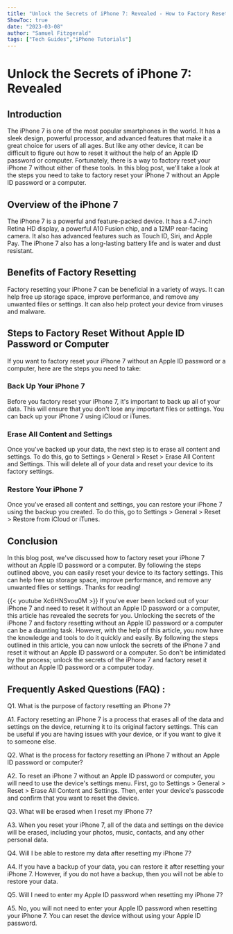```yaml
---
title: "Unlock the Secrets of iPhone 7: Revealed - How to Factory Reset Without Apple ID Password or Computer!"
ShowToc: true 
date: "2023-03-08"
author: "Samuel Fitzgerald" 
tags: ["Tech Guides","iPhone Tutorials"]
---
```

# Unlock the Secrets of iPhone 7: Revealed

## Introduction

The iPhone 7 is one of the most popular smartphones in the world. It has a sleek design, powerful processor, and advanced features that make it a great choice for users of all ages. But like any other device, it can be difficult to figure out how to reset it without the help of an Apple ID password or computer. Fortunately, there is a way to factory reset your iPhone 7 without either of these tools. In this blog post, we'll take a look at the steps you need to take to factory reset your iPhone 7 without an Apple ID password or a computer.

## Overview of the iPhone 7

The iPhone 7 is a powerful and feature-packed device. It has a 4.7-inch Retina HD display, a powerful A10 Fusion chip, and a 12MP rear-facing camera. It also has advanced features such as Touch ID, Siri, and Apple Pay. The iPhone 7 also has a long-lasting battery life and is water and dust resistant.

## Benefits of Factory Resetting

Factory resetting your iPhone 7 can be beneficial in a variety of ways. It can help free up storage space, improve performance, and remove any unwanted files or settings. It can also help protect your device from viruses and malware.

## Steps to Factory Reset Without Apple ID Password or Computer

If you want to factory reset your iPhone 7 without an Apple ID password or a computer, here are the steps you need to take:

### Back Up Your iPhone 7

Before you factory reset your iPhone 7, it's important to back up all of your data. This will ensure that you don't lose any important files or settings. You can back up your iPhone 7 using iCloud or iTunes.

### Erase All Content and Settings

Once you've backed up your data, the next step is to erase all content and settings. To do this, go to Settings > General > Reset > Erase All Content and Settings. This will delete all of your data and reset your device to its factory settings.

### Restore Your iPhone 7

Once you've erased all content and settings, you can restore your iPhone 7 using the backup you created. To do this, go to Settings > General > Reset > Restore from iCloud or iTunes.

## Conclusion

In this blog post, we've discussed how to factory reset your iPhone 7 without an Apple ID password or a computer. By following the steps outlined above, you can easily reset your device to its factory settings. This can help free up storage space, improve performance, and remove any unwanted files or settings. Thanks for reading!

{{< youtube Xc6HNSvou0M >}} 
If you've ever been locked out of your iPhone 7 and need to reset it without an Apple ID password or a computer, this article has revealed the secrets for you. Unlocking the secrets of the iPhone 7 and factory resetting without an Apple ID password or a computer can be a daunting task. However, with the help of this article, you now have the knowledge and tools to do it quickly and easily. By following the steps outlined in this article, you can now unlock the secrets of the iPhone 7 and reset it without an Apple ID password or a computer. So don't be intimidated by the process; unlock the secrets of the iPhone 7 and factory reset it without an Apple ID password or a computer today.

## Frequently Asked Questions (FAQ) :
Q1. What is the purpose of factory resetting an iPhone 7?

A1. Factory resetting an iPhone 7 is a process that erases all of the data and settings on the device, returning it to its original factory settings. This can be useful if you are having issues with your device, or if you want to give it to someone else.

Q2. What is the process for factory resetting an iPhone 7 without an Apple ID password or computer?

A2. To reset an iPhone 7 without an Apple ID password or computer, you will need to use the device's settings menu. First, go to Settings > General > Reset > Erase All Content and Settings. Then, enter your device's passcode and confirm that you want to reset the device.

Q3. What will be erased when I reset my iPhone 7?

A3. When you reset your iPhone 7, all of the data and settings on the device will be erased, including your photos, music, contacts, and any other personal data.

Q4. Will I be able to restore my data after resetting my iPhone 7?

A4. If you have a backup of your data, you can restore it after resetting your iPhone 7. However, if you do not have a backup, then you will not be able to restore your data.

Q5. Will I need to enter my Apple ID password when resetting my iPhone 7?

A5. No, you will not need to enter your Apple ID password when resetting your iPhone 7. You can reset the device without using your Apple ID password.


